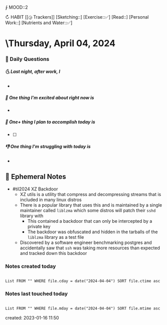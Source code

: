 ⨑ MOOD::2

↻ HABIT [[◶ Trackers]]
[Sketching::]
[Exercise::✅]
[Read::]
[Personal Work::]
[Nutrients and Water::✅]

# \Thursday, April 04, 2024

### 📅 Daily Questions

##### 🌜 Last night, after work, I

- 

##### 🙌 One thing I'm excited about right now is

-

##### 🚀 One+ thing I plan to accomplish today is

- [ ]

##### 👎 One thing I'm struggling with today is

-

## 📝 Ephemeral Notes

- #til2024 XZ Backdoor
	- XZ utils is a utility that compress and decompressing streams that is included in many linux distros
	- There is a popular library that uses this and is maintained by a single maintainer called `liblzma` which some distros will patch their `sshd` library with 
		- This contained a backdoor that can only be intercepted by a private key
		- The backdoor was obfuscated and hidden in the tarballs of the `liblzma` library as a test file
	- Discovered by a software engineer benchmarking postgres and accidentally saw that `ssh` was taking more resources than expected and tracked down this backdoor

### Notes created today

```dataview

List FROM "" WHERE file.cday = date("2024-04-04") SORT file.ctime asc

```

### Notes last touched today

```dataview

List FROM "" WHERE file.mday = date("2024-04-04") SORT file.mtime asc

```

created: 2023-01-16 11:50
